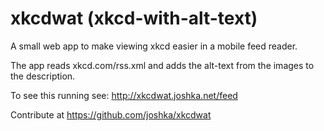 # xkcdwat (xkcd-with-alt-text)

A small web app to make viewing xkcd easier in a mobile feed reader.

The app reads xkcd.com/rss.xml and adds the alt-text from the images to the description.

To see this running see: <http://xkcdwat.joshka.net/feed>

Contribute at <https://github.com/joshka/xkcdwat>

